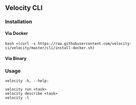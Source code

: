## Velocity CLI

### Installation

#### Via Docker

```
bash <(curl -s https://raw.githubusercontent.com/velocity-ci/velocity/master/cli/install-docker.sh)
```

#### Via Binary

### Usage

```
velocity -h, --help:

velocity run <task>
velocity describe <task>
velocity -l
```